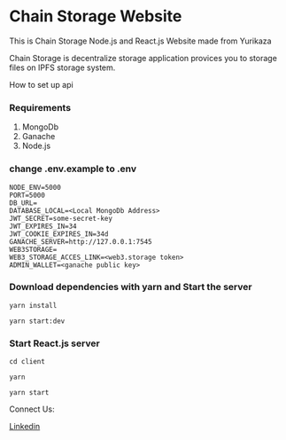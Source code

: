 # Chain Storage Website

This is Chain Storage Node.js and React.js Website made from Yurikaza

Chain Storage is decentralize storage application provices you to storage files on IPFS storage system.

How to set up api

### Requirements

1. MongoDb
2. Ganache
3. Node.js

### change .env.example to .env

```
NODE_ENV=5000
PORT=5000
DB_URL=
DATABASE_LOCAL=<Local MongoDb Address>
JWT_SECRET=some-secret-key
JWT_EXPIRES_IN=34
JWT_COOKIE_EXPIRES_IN=34d
GANACHE_SERVER=http://127.0.0.1:7545
WEB3STORAGE=
WEB3_STORAGE_ACCES_LINK=<web3.storage token>
ADMIN_WALLET=<ganache public key>
```

### Download dependencies with yarn and Start the server

```
yarn install

yarn start:dev
```

### Start React.js server
```
cd client

yarn

yarn start
```

Connect Us:

<a href="https://www.linkedin.com/company/chain-storage/about/">Linkedin</a>
